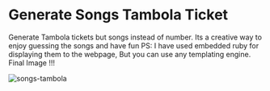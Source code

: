 # Generate Songs Tambola Ticket 
Generate Tambola tickets but songs instead of number.
Its a creative way to enjoy guessing the songs and have fun
PS: I have used embedded ruby for displaying them to the webpage, But you can use any templating engine.
Final Image !!! 

![songs-tambola](https://github.com/Rajan4436/songs-tambola-ticket/blob/master/download%20.png)


